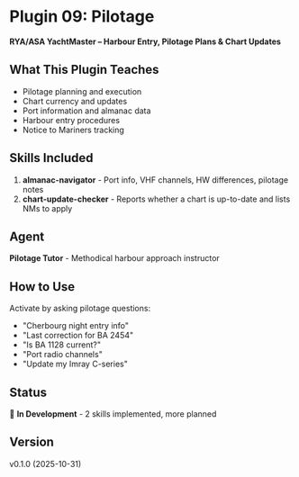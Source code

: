 # Plugin 09: Pilotage

**RYA/ASA YachtMaster – Harbour Entry, Pilotage Plans & Chart Updates**

## What This Plugin Teaches
- Pilotage planning and execution
- Chart currency and updates
- Port information and almanac data
- Harbour entry procedures
- Notice to Mariners tracking

## Skills Included
1. **almanac-navigator** - Port info, VHF channels, HW differences, pilotage notes
2. **chart-update-checker** - Reports whether a chart is up-to-date and lists NMs to apply

## Agent
**Pilotage Tutor** - Methodical harbour approach instructor

## How to Use
Activate by asking pilotage questions:
- "Cherbourg night entry info"
- "Last correction for BA 2454"
- "Is BA 1128 current?"
- "Port radio channels"
- "Update my Imray C-series"

## Status
🚧 **In Development** - 2 skills implemented, more planned

## Version
v0.1.0 (2025-10-31)
